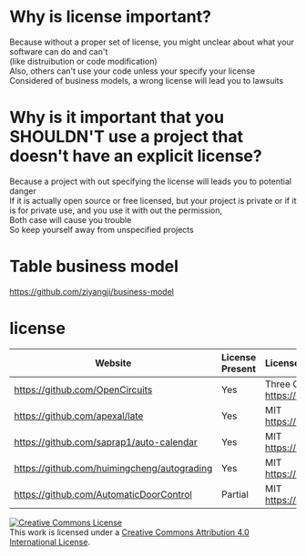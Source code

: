 # Why is license important?
Because without a proper set of license, you might unclear about what your software can do and can't  
(like distruibution or code modification)  
Also, others can't use your code unless your specify your license  
Considered of business models, a wrong license will lead you to lawsuits  
# Why is it important that you SHOULDN'T use a project that doesn't have an explicit license?  
Because a project with out specifying the license will leads you to potential danger  
If it is actually open source or free licensed, but your project is private
or if it is for private use, and you use it with out the permission,  
Both case will cause you trouble  
So keep yourself away from unspecified projects  
# Table business model
https://github.com/ziyangji/business-model  
# license
Website | License Present | License
---------|:----------|:-------
https://github.com/OpenCircuits| Yes | Three Clause BSD License https://en.wikipedia.org/wiki/BSD_licenses
https://github.com/apexal/late| Yes | MIT https://en.wikipedia.org/wiki/MIT_License
https://github.com/saprap1/auto-calendar| Yes | MIT https://en.wikipedia.org/wiki/MIT_License
https://github.com/huimingcheng/autograding| Yes | MIT https://en.wikipedia.org/wiki/MIT_License
https://github.com/AutomaticDoorControl| Partial | MIT https://en.wikipedia.org/wiki/MIT_License
<a rel="license" href="http://creativecommons.org/licenses/by/4.0/"><img alt="Creative Commons License" style="border-width:0" src="https://i.creativecommons.org/l/by/4.0/88x31.png" /></a><br />This work is licensed under a <a rel="license" href="http://creativecommons.org/licenses/by/4.0/">Creative Commons Attribution 4.0 International License</a>.
